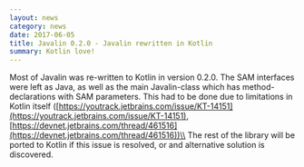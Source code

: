 ```yaml
---
layout: news
category: news
date: 2017-06-05
title: Javalin 0.2.0 - Javalin rewritten in Kotlin
summary: Kotlin love!
---
```


Most of Javalin was re-written to Kotlin in version 0.2.0. The SAM interfaces were left
as Java, as well as the main Javalin-class which has method-declarations with SAM parameters.
This had to be done due to limitations in Kotlin itself ([https://youtrack.jetbrains.com/issue/KT-14151](https://youtrack.jetbrains.com/issue/KT-14151),
[https://devnet.jetbrains.com/thread/461516](https://devnet.jetbrains.com/thread/461516))\\
The rest of the library will be ported to Kotlin if this issue is resolved, or and alternative solution is discovered.
